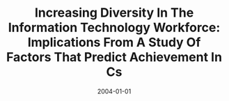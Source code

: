 ---
title: "Increasing Diversity In The Information Technology Workforce: Implications From A Study Of Factors That Predict Achievement In Cs"
date: 2004-01-01
venue: "Embracing Diversity in the Learning Sciences: Proceedings of the 6th International Conference for the Learning Sciences, ICLS 2004, Los Angeles, CA, USA, June 22-26, 2004"
paperurl: 
authors: "Sandra Katz, David Allbritton, John M Aronis, Christine Wilson and Mary Lou Soffa"
---